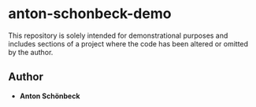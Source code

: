 # anton-schonbeck-demo
This repository is solely intended for demonstrational purposes and includes sections of a project where the code has been altered or omitted by the author.

## Author
* **Anton Schönbeck**
